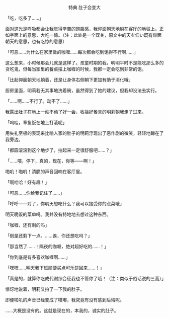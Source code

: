 <p align="center">特典 肚子会变大</p>

「吃，吃多了……」

面对这光是呼吸都会让我觉得辛苦的饱腹感，我仰面朝天地躺在客厅的地毯上。正如字面上的意思，大吃一惊。（注：此处是一个双关，原文中的天を仰い既有仰面朝天的意思，也有吃惊的意思）

「可恶……为什么在家里做的咖喱……每次都会吃到饱得不行啊……」

这么想来，小时候那会儿就是这样了。孩童时期的我，明明平时不是能吃那么多的贪吃鬼，但每当家里的餐桌摆上咖喱的时候，我都一定会吃到非常的饱。

「比起仰面朝天地躺着，还是让身体右侧朝下更加有助于消化哦」

厨房里面，明莉若无其事地洗着碗，虽然得到了她的建议，但我却没法去实行。

「……啊……不行了。动不了……」

我露出肚子在地上一动不动了好一会，收拾好餐具的明莉朝我走了过来。

「呜哇，章鱼饭在地上打滚呢」

用失礼至极的表现来比喻人家的肚子的明莉浮现出了恶作剧的微笑，轻轻地蹲在了我旁边。

「都圆滚滚到这个地步了，拍起来一定很舒服吧……？」

「……喂，停下，真的，现在，你等——啊！」

啪叽！啪叽！清脆的声音回响在客厅里。

「啊哈哈！好有趣！」

「可恶……你给我记住了……」

「呼呼——对了，你明天想吃什么？我可以接受你的点菜哦」

明天晚饭的菜单吗。我并没有特地地去想过这种东西。

「咖喱，还有剩的吗」

「倒是还剩下一点。……诶，你还想吃吗？」

「那当然了……！隔夜的咖喱，绝对超好吃的……！」

「你到底是有多喜欢咖喱啊……」

「嘿嘿……明天我下班顺便买点可乐饼回来……！」

「真是的，就算你吃成代谢综合征我也不管你了哦！（注：类似于俗话说的三高）」

惊讶地说着，明莉又拍了一下我的肚子。

即便啪叽的声音已经变成了噗嘟，我究竟有没有感到后悔呢。

……大概是没有的。这就是现在的，本我的，诚实的肚子。

